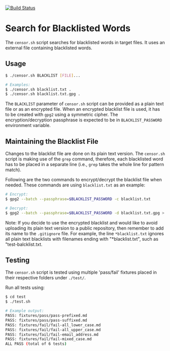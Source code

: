 [![Build Status](https://travis-ci.com/uribench/censor.svg?branch=master)](https://travis-ci.org/uribench/censor)

# Search for Blacklisted Words

The `censor.sh` script searches for blacklisted words in target files. It uses an external file containing blacklisted words.

## Usage

```bash
$ ./censor.sh BLACKLIST [FILE]...

# Examples: 
$ ./censor.sh blacklist.txt .
$ ./censor.sh blacklist.txt.gpg .
```

The `BLACKLIST` parameter of `censor.sh` script can be provided as a plain text file or as an encrypted file. When an encrypted blacklist file is used, it has to be created with `gpg2` using a symmetric cipher. The encryption/decryption passphrase is expected to be in `BLACKLIST_PASSWORD` environment variable.

## Maintaining the Blacklist File

Changes to the blacklist file are done on its plain text version. The `censor.sh` script is making use of the `grep` command, therefore, each blacklisted word has to be placed in a separate line (i.e., `grep` takes the whole line for pattern match). 

Following are the two commands to encrypt/decrypt the blacklist file when needed. These commands are using `blacklist.txt` as an example:

```bash
# Encrypt:
$ gpg2 --batch --passphrase=$BLACKLIST_PASSWORD -c blacklist.txt

# Decrypt: 
$ gpg2 --batch --passphrase=$BLACKLIST_PASSWORD -d blacklist.txt.gpg > blacklist.txt
```

Note: If you decide to use the encrypted blacklist and would like to avoid uploading its plain text version to a public repository, then remember to add its name to the `.gitignore` file. For example, the line `*blacklist.txt` ignores all plain text blacklists with filenames ending with "\*blacklist.txt", such as "test-balcklist.txt.

## Testing

The `censor.sh` script is tested using multiple 'pass/fail' fixtures placed in their respective folders under `./test/`.

Run all tests using:

```bash
$ cd test
$ ./test.sh

# Example output:
PASS: fixtures/pass/pass-prefixed.md
PASS: fixtures/pass/pass-suffixed.md
PASS: fixtures/fail/fail-all_lower_case.md
PASS: fixtures/fail/fail-all_upper_case.md
PASS: fixtures/fail/fail-email_address.md
PASS: fixtures/fail/fail-mixed_case.md
ALL PASS (total of 6 tests)
```

